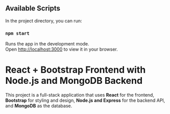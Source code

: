 

## Available Scripts

In the project directory, you can run:

### `npm start`
Runs the app in the development mode.\
Open [http://localhost:3000](http://localhost:3000) to view it in your browser.

# React + Bootstrap Frontend with Node.js and MongoDB Backend
This project is a full-stack application that uses **React** for the frontend, **Bootstrap** for styling and design, **Node.js and Express** for the backend API, and **MongoDB** as the database.